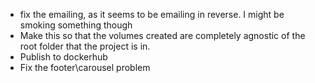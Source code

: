 * fix the emailing, as it seems to be emailing in reverse.  I might be smoking something though
* Make this so that the volumes created are completely agnostic of the root folder that the project is in.
* Publish to dockerhub
* Fix the footer\carousel problem